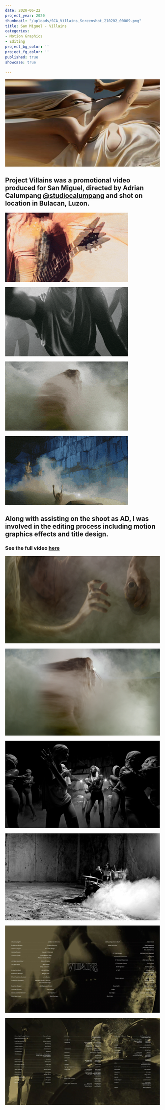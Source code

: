 ```yaml
---
date: 2020-06-22
project_year: 2020
thumbnail: "/uploads/SCA_Villains_Screenshot_210202_00009.png"
title: San Miguel - Villains
categories:
- Motion Graphics
- Editing
project_bg_color: ''
project_fg_color: ''
published: true
showcase: true

---
```

![](/uploads/SMB_VillainsScreenshot_00006.jpg)

## Project Villains was a promotional video produced for San Miguel, directed by Adrian Calumpang [@studiocalumpang](https://www.instagram.com/studiocalumpang/) and shot on location in Bulacan, Luzon.

<div class="gallery col-2">

![](/uploads/smb_villains_01.gif)

![](/uploads/smb_villains_02.gif)

![](/uploads/smb_villains_03.gif)

![](/uploads/smb_villains_04.gif)

</div>

## Along with assisting on the shoot as AD, I was involved in the editing process including motion graphics effects and title design.

### See the full video [here](https://www.instagram.com/tv/CFCJwg5nJNt/ "Villains - Video on Instagram")

<div class="gallery col-2">

![](/uploads/SMB_VillainsScreenshot_00008.jpg)

![](/uploads/SMB_VillainsScreenshot_00009.jpg)

![](/uploads/SMB_VillainsScreenshot_00010.jpg)

![](/uploads/SMB_VillainsScreenshot_00011.jpg)

![](/uploads/SMB_VillainsScreenshot_00002.jpg)

![](/uploads/SMB_VillainsScreenshot_00003.jpg)

</div>
